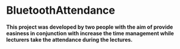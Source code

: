 # BluetoothAttendance
**This project was developed by two people with the aim of provide easiness in conjunction with increase the time management while lecturers take the attendance during the lectures.**
